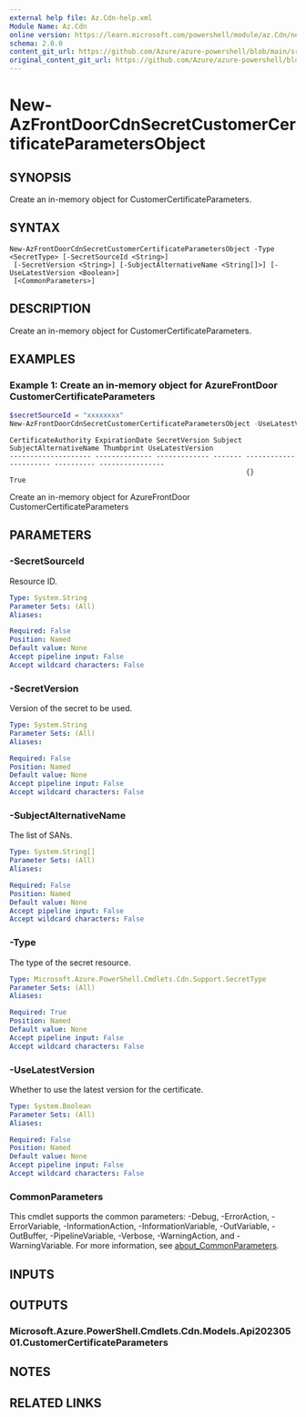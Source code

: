 ```yaml
---
external help file: Az.Cdn-help.xml
Module Name: Az.Cdn
online version: https://learn.microsoft.com/powershell/module/az.Cdn/new-AzFrontDoorCdnSecretCustomerCertificateParametersObject
schema: 2.0.0
content_git_url: https://github.com/Azure/azure-powershell/blob/main/src/Cdn/Cdn/help/New-AzFrontDoorCdnSecretCustomerCertificateParametersObject.md
original_content_git_url: https://github.com/Azure/azure-powershell/blob/main/src/Cdn/Cdn/help/New-AzFrontDoorCdnSecretCustomerCertificateParametersObject.md
---
```


# New-AzFrontDoorCdnSecretCustomerCertificateParametersObject

## SYNOPSIS
Create an in-memory object for CustomerCertificateParameters.

## SYNTAX

```
New-AzFrontDoorCdnSecretCustomerCertificateParametersObject -Type <SecretType> [-SecretSourceId <String>]
 [-SecretVersion <String>] [-SubjectAlternativeName <String[]>] [-UseLatestVersion <Boolean>]
 [<CommonParameters>]
```

## DESCRIPTION
Create an in-memory object for CustomerCertificateParameters.

## EXAMPLES

### Example 1: Create an in-memory object for AzureFrontDoor CustomerCertificateParameters
```powershell
$secretSourceId = "xxxxxxxx"
New-AzFrontDoorCdnSecretCustomerCertificateParametersObject -UseLatestVersion $true -SubjectAlternativeName @() -Type "CustomerCertificate" -SecretSourceId $secretSourceId
```

```output
CertificateAuthority ExpirationDate SecretVersion Subject SubjectAlternativeName Thumbprint UseLatestVersion
-------------------- -------------- ------------- ------- ---------------------- ---------- ----------------
                                                          {}                                True
```

Create an in-memory object for AzureFrontDoor CustomerCertificateParameters

## PARAMETERS

### -SecretSourceId
Resource ID.

```yaml
Type: System.String
Parameter Sets: (All)
Aliases:

Required: False
Position: Named
Default value: None
Accept pipeline input: False
Accept wildcard characters: False
```

### -SecretVersion
Version of the secret to be used.

```yaml
Type: System.String
Parameter Sets: (All)
Aliases:

Required: False
Position: Named
Default value: None
Accept pipeline input: False
Accept wildcard characters: False
```

### -SubjectAlternativeName
The list of SANs.

```yaml
Type: System.String[]
Parameter Sets: (All)
Aliases:

Required: False
Position: Named
Default value: None
Accept pipeline input: False
Accept wildcard characters: False
```

### -Type
The type of the secret resource.

```yaml
Type: Microsoft.Azure.PowerShell.Cmdlets.Cdn.Support.SecretType
Parameter Sets: (All)
Aliases:

Required: True
Position: Named
Default value: None
Accept pipeline input: False
Accept wildcard characters: False
```

### -UseLatestVersion
Whether to use the latest version for the certificate.

```yaml
Type: System.Boolean
Parameter Sets: (All)
Aliases:

Required: False
Position: Named
Default value: None
Accept pipeline input: False
Accept wildcard characters: False
```

### CommonParameters
This cmdlet supports the common parameters: -Debug, -ErrorAction, -ErrorVariable, -InformationAction, -InformationVariable, -OutVariable, -OutBuffer, -PipelineVariable, -Verbose, -WarningAction, and -WarningVariable. For more information, see [about_CommonParameters](http://go.microsoft.com/fwlink/?LinkID=113216).

## INPUTS

## OUTPUTS

### Microsoft.Azure.PowerShell.Cmdlets.Cdn.Models.Api20230501.CustomerCertificateParameters

## NOTES

## RELATED LINKS
